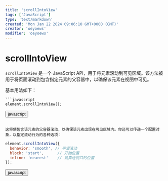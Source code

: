 ```yaml
---
title: 'scrollIntoView'
tags: ['JavaScript']
type: 'text/markdown'
created: 'Mon Jan 22 2024 09:06:10 GMT+0000 (GMT)'
creator: 'oeyoews'
modifier: 'oeyoews'
---
```


# scrollIntoView

`scrollIntoView` 是一个 JavaScript API，用于将元素滚动到可见区域。该方法被用于将页面滚动到包含指定元素的父容器中，以确保该元素在视图中可见。

基本用法如下：

```
```javascript
element.scrollIntoView();
```

<button>javascript</button>
```

这将使包含该元素的父容器滚动，以确保该元素出现在可见区域内。你还可以传递一个配置对象，以指定滚动行为的各种选项：

```
```javascript
element.scrollIntoView({
  behavior: 'smooth', // 平滑滚动
  block: 'start',      // 开始位置
  inline: 'nearest'    // 最靠近视口的位置
});
```

<button>javascript</button>
```
